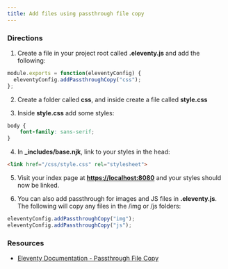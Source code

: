 ```yaml
---
title: Add files using passthrough file copy
---
```


### Directions

1. Create a file in your project root called **.eleventy.js** and add the following:

```javascript
module.exports = function(eleventyConfig) {
  eleventyConfig.addPassthroughCopy("css");
};
```

2. Create a folder called **css**, and inside create a file called **style.css**

3. Inside **style.css** add some styles:

```css
body {
	font-family: sans-serif;
}
```

4. In **_includes/base.njk**, link to your styles in the head:

```html
<link href="/css/style.css" rel="stylesheet">
```

5. Visit your index page at [**https://localhost:8080**](https://localhost:8080) and your styles should now be linked.

6. You can also add passthrough for images and JS files in **.eleventy.js**. The following will copy any files in the /img or /js folders:

```javascript
eleventyConfig.addPassthroughCopy("img");
eleventyConfig.addPassthroughCopy("js");
```

### Resources

- [Eleventy Documentation - Passthrough File Copy](https://www.11ty.dev/docs/copy/)
